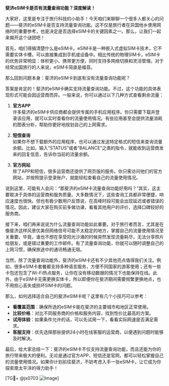 **斐济eSIM卡是否有流量查询功能？深度解读！**

大家好，这里是专注于旅行科技的小助手！今天咱们来聊聊一个很多人都关心的问题——斐济的eSIM卡是否支持流量查询功能。这不仅是旅行者在异国他乡使用网络时的重要参考，也是决定是否选择eSIM卡的关键因素之一。那么，让我们一起来揭开这个谜团吧！

首先，咱们得搞清楚什么是eSIM卡。eSIM卡是一种嵌入式虚拟SIM卡技术，它不需要实体卡槽，可以直接集成到手机或设备中。相比传统的物理SIM卡，eSIM卡的优势非常明显：体积更小、携带更方便，同时支持多网络切换和灵活管理。对于经常出国旅行的人来说，eSIM卡简直是福音。

那么回到问题本身：斐济的eSIM卡到底有没有流量查询功能呢？

答案是肯定的！斐济的eSIM卡确实支持流量查询功能。不过，这个功能的具体表现形式可能会因运营商而异。一般来说，你可以通过以下几种方式查看剩余流量：

1. **官方APP**  
许多斐济的eSIM卡供应商都会提供专属的手机应用程序。你只需要下载并登录该应用，就可以实时查看你的流量使用情况。有些应用甚至会提供流量消耗的图表分析，帮助你更好地规划自己的上网需求。

2. **短信查询**  
如果你不想下载额外的应用程序，也可以通过发送特定格式的短信来查询流量余额。比如，输入“STATUS”或者“BALANCE”之类的指令，就能收到运营商发来的回复信息，告诉你当前的流量余额。

3. **官方网站**  
除了APP和短信，很多运营商还提供了网页版的服务。你只需访问他们的官方网站，并按照提示登录账户，就能轻松查看自己的流量使用情况。

说到这里，可能有人会问：“那斐济的eSIM卡流量查询功能好用吗？”其实，这主要取决于具体的运营商和服务质量。大多数情况下，这些查询工具都非常便捷，响应速度也很快。但也有极少数用户反馈说，在高峰时段可能会出现延迟或者错误的情况。因此，建议大家在购买前多做功课，看看其他用户的评价，选择口碑较好的服务商。

接下来，咱们再来说说为什么流量查询功能如此重要。对于旅行者而言，尤其是在像斐济这样风景优美但网络信号可能不太稳定的地方，掌握自己的流量使用情况至关重要。毕竟，谁也不想在享受阳光沙滩的时候突然发现流量耗尽，无法分享照片给朋友，或是错过重要的工作邮件。有了流量查询功能，你就可以随时调整自己的上网习惯，确保旅途中的通讯畅通无阻。

当然，除了流量查询功能外，斐济的eSIM卡还有不少其他亮点值得我们关注。例如，很多eSIM卡套餐都支持多种语言服务，方便不同国家的游客使用；还有一些卡包还包含了Wi-Fi热点服务，让你在没有移动数据的情况下也能保持在线。此外，由于eSIM卡无需更换实体卡，所以即便你在斐济期间需要频繁更换地点，也不用担心丢失或损坏SIM卡的问题。

那么，如何选择适合自己的斐济eSIM卡呢？这里有几个小技巧可以参考：

- **看覆盖范围**：确保所选的eSIM卡能在斐济的主要城市和地区正常使用。
- **比较价格**：对比不同服务商的价格和服务内容，找到性价比最高的方案。
- **试用体验**：如果条件允许的话，可以先试用一下，看看实际网速是否满足需求。
- **客服支持**：优先选择那些提供24小时在线客服的运营商，以便遇到问题时能够及时解决。

最后，给大家总结一下：斐济的eSIM卡不仅支持流量查询功能，而且还能为你的旅行带来极大的便利。无论是通过官方APP、短信还是官网，都可以轻松掌握自己的流量使用情况。如果你计划前往斐济，不妨考虑入手一张eSIM卡，让它成为你探索南太平洋的得力助手！

[TG💪+ @jx0703 ![Image](https://github.com/user-attachments/assets/dbca1d08-cadb-493c-b0ec-ad6f7a83f270)]